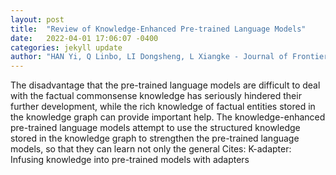 ```yaml
---
layout: post
title:  "Review of Knowledge-Enhanced Pre-trained Language Models"
date:   2022-04-01 17:06:07 -0400
categories: jekyll update
author: "HAN Yi, Q Linbo, LI Dongsheng, L Xiangke - Journal of Frontiers of Computer Science &"
---
```

The disadvantage that the pre-trained language models are difficult to deal with the factual commonsense knowledge has seriously hindered their further development, while the rich knowledge of factual entities stored in the knowledge graph can provide important help. The knowledge-enhanced pre-trained language models attempt to use the structured knowledge stored in the knowledge graph to strengthen the pre-trained language models, so that they can learn not only the general Cites: K-adapter: Infusing knowledge into pre-trained models with adapters